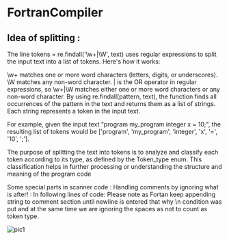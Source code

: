 # FortranCompiler
## Idea of splitting :

The line tokens = re.findall('\w+|\W', text) uses regular expressions to split the input text into a list of tokens. Here's how it works:

\w+ matches one or more word characters (letters, digits, or underscores).
\W matches any non-word character.
| is the OR operator in regular expressions, so \w+|\W matches either one or more word characters or any non-word character.
By using re.findall(pattern, text), the function finds all occurrences of the pattern in the text and returns them as a list of strings. Each string represents a token in the input text.

For example, given the input text "program my_program integer x = 10;", the resulting list of tokens would be ['program', 'my_program', 'integer', 'x', '=', '10', ';'].

The purpose of splitting the text into tokens is to analyze and classify each token according to its type, as defined by the Token_type enum. This classification helps in further processing or understanding the structure and meaning of the program code





Some special parts in scanner code :
Handling comments by ignoring what is after! :
In following lines of code:
Please note as Fortan keep appending string to comment section until newline is entered that why \n condition was put and at the same time we are ignoring the spaces as not to count as token type.




![pic1](https://github.com/Zeinahesham308/FortranCompiler/assets/108671897/ec92bba7-22d3-4c33-bab6-06171211b929)


